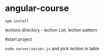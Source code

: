 # angular-course

```npm install```


lections directory - lection List, lection pattern

#start project

```node server/server.js``` and pick lection in table
